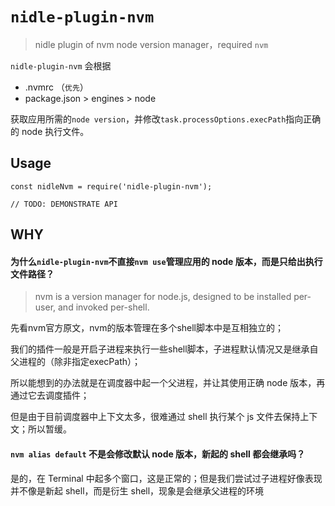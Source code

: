 # `nidle-plugin-nvm`

> nidle plugin of nvm node version manager，required `nvm`

`nidle-plugin-nvm` 会根据
* .nvmrc （`优先`）
* package.json > engines > node

获取应用所需的`node version`，并修改`task.processOptions.execPath`指向正确的 node 执行文件。

## Usage

```
const nidleNvm = require('nidle-plugin-nvm');

// TODO: DEMONSTRATE API
```

## WHY
#### 为什么`nidle-plugin-nvm`不直接`nvm use`管理应用的 node 版本，而是只给出执行文件路径？

> nvm is a version manager for node.js, designed to be installed per-user, and invoked per-shell.

先看nvm官方原文，nvm的版本管理在多个shell脚本中是互相独立的；

我们的插件一般是开启子进程来执行一些shell脚本，子进程默认情况又是继承自父进程的（除非指定execPath）；

所以能想到的办法就是在调度器中起一个父进程，并让其使用正确 node 版本，再通过它去调度插件；

但是由于目前调度器中上下文太多，很难通过 shell 执行某个 js 文件去保持上下文；所以暂缓。

#### `nvm alias default` 不是会修改默认 node 版本，新起的 shell 都会继承吗？
是的，在 Terminal 中起多个窗口，这是正常的；但是我们尝试过子进程好像表现并不像是新起 shell，而是衍生 shell，现象是会继承父进程的环境
